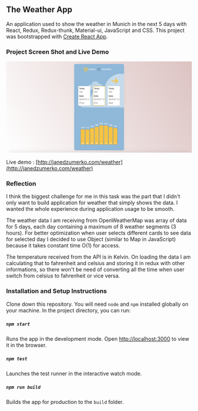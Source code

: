 ## The Weather App

An application used to show the weather in Munich in the next 5 days with React, Redux, Redux-thunk, Material-ui, JavaScript and CSS.
This project was bootstrapped with [Create React App](https://github.com/facebook/create-react-app).

### Project Screen Shot and Live Demo

![weather screen](weather-app.png)

Live demo : [http://janedzumerko.com/weather](http://janedzumerko.com/weather)

### Reflection

I think the biggest challenge for me in this task was the part that I didn't only want to build application for weather that simply shows the data. I wanted the whole experience during application usage to be smooth.

The weather data I am receiving from OpenWeatherMap was array of data for 5 days, each day containing a maximum of 8 weather segments (3 hours). For better optimization when user selects different cards to see data for selected day I decided to use Object (similar to Map in JavaScript) because it takes constant time O(1) for access.

The temperature received from the API is in Kelvin. On loading the data I am calculating that to fahrenheit and celsius and storing it in redux with other informations, so there won't be need of converting all the time when user switch from celsius to fahrenheit or vice versa.

### Installation and Setup Instructions

Clone down this repository. You will need `node` and `npm` installed globally on your machine.
In the project directory, you can run:

##### `npm start`

Runs the app in the development mode.
Open [http://localhost:3000](http://localhost:3000) to view it in the browser.

##### `npm test`

Launches the test runner in the interactive watch mode.

##### `npm run build`

Builds the app for production to the `build` folder.